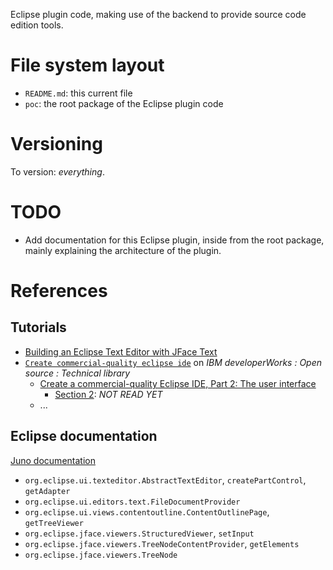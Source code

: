 Eclipse plugin code, making use of the backend to provide source code edition tools.

# File system layout

* `README.md`: this current file
* `poc`: the root package of the Eclipse plugin code

# Versioning

To version: _everything_.

# TODO

* Add documentation for this Eclipse plugin, inside from the root package, mainly explaining the architecture of the plugin.

# References

## Tutorials

* [Building an Eclipse Text Editor with JFace Text](http://www.realsolve.co.uk/site/tech/jface-text.php)
* [`Create commercial-quality eclipse ide`](http://www.ibm.com/developerworks/views/opensource/libraryview.jsp?search_by=Create+commercial-quality+eclipse+ide) on _IBM developerWorks : Open source :  Technical library_
	* [Create a commercial-quality Eclipse IDE, Part 2: The user interface](http://www.ibm.com/developerworks/opensource/tutorials/os-ecl-commplgin2/index.html)
		* [Section 2](http://www.ibm.com/developerworks/opensource/tutorials/os-ecl-commplgin2/section2.html): _NOT READ YET_
	* ...

## Eclipse documentation

[Juno documentation](http://help.eclipse.org/juno/index.jsp)

* `org.eclipse.ui.texteditor.AbstractTextEditor`, `createPartControl`, `getAdapter`
* `org.eclipse.ui.editors.text.FileDocumentProvider`
* `org.eclipse.ui.views.contentoutline.ContentOutlinePage`, `getTreeViewer`
* `org.eclipse.jface.viewers.StructuredViewer`, `setInput`
* `org.eclipse.jface.viewers.TreeNodeContentProvider`, `getElements`
* `org.eclipse.jface.viewers.TreeNode`
